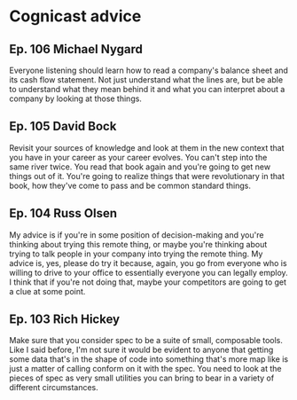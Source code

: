 # Cognicast advice

## Ep. 106 Michael Nygard

Everyone listening should learn how to read a company's balance sheet and its cash flow statement.  Not just understand what the lines are, but be able to understand what they mean behind it and what you can interpret about a company by looking at those things. 

## Ep. 105 David Bock

Revisit your sources of knowledge and look at them in the new context that you have in your career as your career evolves.  You can't step into the same river twice.  You read that book again and you're going to get new things out of it.  You're going to realize things that were revolutionary in that book, how they've come to pass and be common standard things.

## Ep. 104 Russ Olsen

My advice is if you're in some position of decision-making and you're thinking about trying this remote thing, or maybe you're thinking about trying to talk people in your company into trying the remote thing.  My advice is, yes, please do try it because, again, you go from everyone who is willing to drive to your office to essentially everyone you can legally employ.  I think that if you're not doing that, maybe your competitors are going to get a clue at some point. 

## Ep. 103 Rich Hickey

Make sure that you consider spec to be a suite of small, composable tools.  Like I said before, I'm not sure it would be evident to anyone that getting some data that's in the shape of code into something that's more map like is just a matter of calling conform on it with the spec.  You need to look at the pieces of spec as very small utilities you can bring to bear in a variety of different circumstances.  
